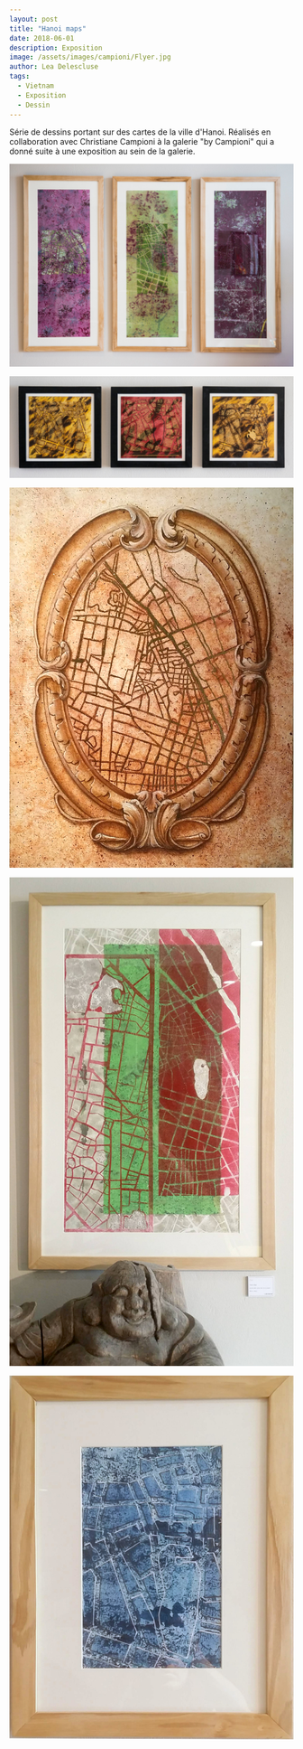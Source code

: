 ```yaml
---
layout: post
title: "Hanoi maps"
date: 2018-06-01
description: Exposition
image: /assets/images/campioni/Flyer.jpg
author: Lea Delescluse
tags:
  - Vietnam
  - Exposition
  - Dessin
---
```

Série de dessins portant sur des cartes de la ville d'Hanoi.
Réalisés en collaboration avec Christiane Campioni à la galerie "by Campioni" qui a donné suite à une exposition au sein de la galerie.

![Placeholder](/assets/images/campioni/campioni4.jpg)

![Placeholder](/assets/images/campioni/campioni5.jpg)

![Placeholder](/assets/images/campioni/campioni6.jpg)

![Placeholder](/assets/images/campioni/campioni7.jpg)

![Placeholder](/assets/images/campioni/campioni8.jpg)
